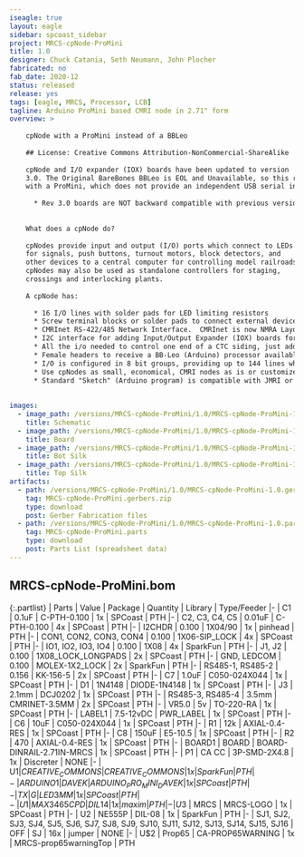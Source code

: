 ```yaml
---
iseagle: true
layout: eagle
sidebar: spcoast_sidebar
project: MRCS-cpNode-ProMini
title: 1.0
designer: Chuck Catania, Seth Neumann, John Plocher
fabricated: no
fab_date: 2020-12
status: released
release: yes
tags: [eagle, MRCS, Processor, LCB]
tagline: Arduino ProMini based CMRI node in 2.71" form
overview: >
    
    cpNode with a ProMini instead of a BBLeo
    
    ## License: Creative Commons Attribution-NonCommercial-ShareAlike
    
    cpNode and I/O expander (IOX) boards have been updated to version
    3.0. The Original BareBones BBLeo is EOL and Unavailable, so this respin is done
    with a ProMini, which does not provide an independent USB serial interface.
    
      * Rev 3.0 boards are NOT backward compatible with previous versions. Software changes ARE needed.
    
    
    What does a cpNode do?
    
    cpNodes provide input and output (I/O) ports which connect to LEDs
    for signals, push buttons, turnout motors, block detectors, and
    other devices to a central computer for controlling model railroads.
    cpNodes may also be used as standalone controllers for staging,
    crossings and interlocking plants.
    
    A cpNode has:
    
      * 16 I/O lines with solder pads for LED limiting resistors
      * Screw terminal blocks or solder pads to connect external devices - see configurations below
      * CMRInet RS-422/485 Network Interface.  CMRInet is now NMRA Layout Control Specification S9-10
      * I2C interface for adding Input/Output Expander (IOX) boards for more i/o ports
      * All the i/o needed to control one end of a CTC siding, just add signals and detectors and switch motor drivers
      * Female headers to receive a BB-Leo (Arduino) processor available from Modern Device, use coupon code "cpnode" or order the cpNode LE option
      * I/O is configured in 8 bit groups, providing up to 144 lines when fully expanded with IOX16s and/or IOX32s
      * Use cpNodes as small, economical, CMRI nodes as is or customize the code to support applications requiring local intelligence
      * Standard "Sketch" (Arduino program) is compatible with JMRI or traditional CMRI BASIC/Visual Basic development tools
    
    
images:
  - image_path: /versions/MRCS-cpNode-ProMini/1.0/MRCS-cpNode-ProMini-1.0.sch.png
    title: Schematic
  - image_path: /versions/MRCS-cpNode-ProMini/1.0/MRCS-cpNode-ProMini-1.0.brd.png
    title: Board
  - image_path: /versions/MRCS-cpNode-ProMini/1.0/MRCS-cpNode-ProMini-1.0.bot.brd.png
    title: Bot Silk
  - image_path: /versions/MRCS-cpNode-ProMini/1.0/MRCS-cpNode-ProMini-1.0.top.brd.png
    title: Top Silk
artifacts:
  - path: /versions/MRCS-cpNode-ProMini/1.0/MRCS-cpNode-ProMini-1.0.gerbers.zip
    tag: MRCS-cpNode-ProMini.gerbers.zip
    type: download
    post: Gerber Fabrication files
  - path: /versions/MRCS-cpNode-ProMini/1.0/MRCS-cpNode-ProMini-1.0.parts.csv
    tag: MRCS-cpNode-ProMini.parts
    type: download
    post: Parts List (spreadsheet data)
---
```


## MRCS-cpNode-ProMini.bom

{:.partlist}
| Parts | Value | Package | Quantity | Library | Type/Feeder
|-
| C1 | 0.1uF | C-PTH-0.100 | 1x | SPCoast | PTH
|-
| C2, C3, C4, C5 | 0.01uF | C-PTH-0.100 | 4x | SPCoast | PTH
|-
| I2CHDR | 0.100 | 1X04/90 | 1x | pinhead | PTH
|-
| CON1, CON2, CON3, CON4 | 0.100 | 1X06-SIP_LOCK | 4x | SPCoast | PTH
|-
| IO1, IO2, IO3, IO4 | 0.100 | 1X08 | 4x | SparkFun | PTH
|-
| J1, J2 | 0.100 | 1X08_LOCK_LONGPADS | 2x | SPCoast | PTH
|-
| GND, LEDCOM | 0.100 | MOLEX-1X2_LOCK | 2x | SparkFun | PTH
|-
| RS485-1, RS485-2 | 0.156 | KK-156-5 | 2x | SPCoast | PTH
|-
| C7 | 1.0uF | C050-024X044 | 1x | SPCoast | PTH
|-
| D1 | 1N4148 | DIODE-1N4148 | 1x | SPCoast | PTH
|-
| J3 | 2.1mm | DCJ0202 | 1x | SPCoast | PTH
|-
| RS485-3, RS485-4 | 3.5mm | CMRINET-3.5MM | 2x | SPCoast | PTH
|-
| VR5.0 | 5v | TO-220-RA | 1x | SPCoast | PTH
|-
| LABEL1 | 7.5-12vDC | PWR_LABEL | 1x | SPCoast | PTH
|-
| C6 | 10uF | C050-024X044 | 1x | SPCoast | PTH
|-
| R1 | 12k | AXIAL-0.4-RES | 1x | SPCoast | PTH
|-
| C8 | 150uF | E5-10.5 | 1x | SPCoast | PTH
|-
| R2 | 470 | AXIAL-0.4-RES | 1x | SPCoast | PTH
|-
| BOARD1 | BOARD | BOARD-DINRAIL-2.71IN-MRCS | 1x | SPCoast | PTH
|-
| P1 | CA   CC | 3P-SMD-2X4.8 | 1x | Discreter | NONE
|-
| U$1 | CREATIVE_COMMONS | CREATIVE_COMMONS | 1x | SparkFun | PTH
|-
| ARDUINO1 | DAVEK | ARDUINO_PRO_MINI_DAVEK | 1x | SPCoast | PTH
|-
| TX | G | LED3MM | 1x | SPCoast | PTH
|-
| U1 | MAX3465CPD | DIL14 | 1x | maxim | PTH
|-
| U$3 | MRCS | MRCS-LOGO | 1x | SPCoast | PTH
|-
| U2 | NE555P | DIL-08 | 1x | SparkFun | PTH
|-
| SJ1, SJ2, SJ3, SJ4, SJ5, SJ6, SJ7, SJ8, SJ9, SJ10, SJ11, SJ12, SJ13, SJ14, SJ15, SJ16 | OFF | SJ | 16x | jumper | NONE
|-
| U$2 | Prop65 | CA-PROP65WARNING | 1x | MRCS-prop65warningTop | PTH
